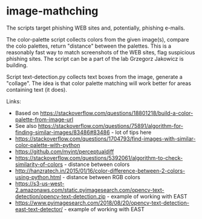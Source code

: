 # image-mathching

The scripts target phishing WEB sites and, potentially, phishing e-mails. 

The color-palette script collects colors from the given image(s), compare the colo palettes, return "distance" between the palettes.
This is a reasonably fast way to match screenshots of the WEB sites, flag suspicious phishing sites. The script can be a part of 
the lab Grzegorz Jakowicz is building.

Script text-detection.py collects text boxes from the image, generate a "collage". The idea is that color palette 
matching will work better for areas containing text (it does).

Links:

* Based on https://stackoverflow.com/questions/18801218/build-a-color-palette-from-image-url
* See also https://stackoverflow.com/questions/75891/algorithm-for-finding-similar-images/83486#83486 - lot of tips here 
* https://stackoverflow.com/questions/1704793/find-images-with-similar-color-palette-with-python
* https://github.com/myint/perceptualdiff
* https://stackoverflow.com/questions/5392061/algorithm-to-check-similarity-of-colors - distance between colors
* http://hanzratech.in/2015/01/16/color-difference-between-2-colors-using-python.html - distance between RGB colors
* https://s3-us-west-2.amazonaws.com/static.pyimagesearch.com/opencv-text-detection/opencv-text-detection.zip - example of working with EAST 
* https://www.pyimagesearch.com/2018/08/20/opencv-text-detection-east-text-detector/ - example of working with EAST 